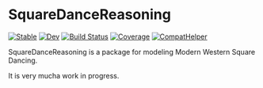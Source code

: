 # SquareDanceReasoning

[![Stable](https://img.shields.io/badge/docs-stable-blue.svg)](https://MarkNahabedian.github.io/SquareDanceReasoning.jl/stable/)
[![Dev](https://img.shields.io/badge/docs-dev-blue.svg)](https://MarkNahabedian.github.io/SquareDanceReasoning.jl/dev/)
[![Build Status](https://github.com/MarkNahabedian/SquareDanceReasoning.jl/actions/workflows/CI.yml/badge.svg?branch=main)](https://github.com/MarkNahabedian/SquareDanceReasoning.jl/actions/workflows/CI.yml?query=branch%3Amain)
[![Coverage](https://codecov.io/gh/MarkNahabedian/SquareDanceReasoning.jl/branch/main/graph/badge.svg)](https://codecov.io/gh/MarkNahabedian/SquareDanceReasoning.jl)
[![CompatHelper](https://github.com/MarkNahabedian/SquareDanceReasoning.jl/actions/workflows/CompatHelper.yml/badge.svg)](https://github.com/MarkNahabedian/SquareDanceReasoning.jl/actions/workflows/CompatHelper.yml)


SquareDanceReasoning is a package for modeling Modern Western Square Dancing.

It is very mucha work in progress.
